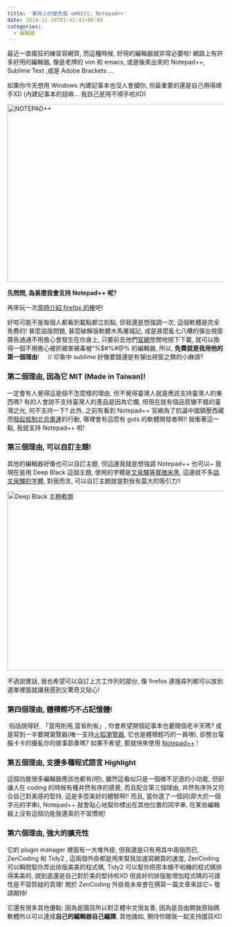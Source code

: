 ```yaml
---
title: '筆桿上的變色龍 &#8211; Notepad++'
date: 2014-12-16T01:42:43+08:00
categories:
  - 編輯器
---
```


最近一直瘋狂的練習寫網頁, 而這種時候, 好用的編輯器就非常必要啦!
網路上有許多好用的編輯器, 像是老牌的 vim 和 emacs,
或是後來出來的 Notepad++, Sublime Text ,或是 Adobe Brackets &#8230;

如果你今天想用 Windows 內建記事本也沒人會攔你,
但最重要的還是自己用得順手XD (內建記事本的話嘛&#8230; 我自己是用不順手啦XD)

<a title="NOTEPAD++ by Fann Wildsky, on Flickr" href="https://www.flickr.com/photos/129742406@N07/16028523492"><img class="" src="https://farm8.staticflickr.com/7488/16028523492_cb0b46150a.jpg" alt="NOTEPAD++" width="733" height="412" /></a>

**先問問, 為甚麼我會支持 Notepad++ 呢?**

再來玩一次<a title="關於 Firefox 的那檔事" href="http://wildsky.cc/mozilla/%e9%97%9c%e6%96%bc-firefox-%e7%9a%84%e9%82%a3%e6%aa%94%e4%ba%8b/">當時介紹 firefox 的梗</a>吧!

好啦可能不是每個人都看到載點都立刻點, 但我還是想強調一次, 這個軟體是完全免費的!
甚麼盜版問題, 甚麼破解版軟體木馬屠城記, 或是甚麼亂七八糟的彈出視窗廣告通通不用擔心會發生在你身上,
只要前去他們<a title="Notepad++ 官方網站" href="http://notepad-plus-plus.org/zh/">官網</a>悠閒地按下下載,
就可以換得一個不用擔心被抓被害被毒被^%$#%#@% 的編輯器,
所以, **免費就是我用他的第一個理由**!     // 印象中 sublime 好像要錢還是有彈出視窗之類的小麻煩?

### 第二個理由, 因為它 MIT (Made in Taiwan)!

一定會有人覺得這是個不怎麼樣的理由,
但不覺得臺灣人就是應該支持臺灣人的東西嗎?
有的人會說不支持臺灣人的產品是因為它爛, 但現在就有個品質蠻不錯的臺灣之光, 何不支持一下?
此外, 之前有看到 Notepad++ 官網為了抗議中國鎮壓西藏而<a href="https://www.google.com.tw/webhp?hl=zh-TW#hl=zh-TW&q=Notepad%2B%2B+%E6%8A%B5%E5%88%B6%E5%A5%A5%E9%81%8B">發起抵制北京奧運</a>的行動, 哪裡會有這麼有 guts 的軟體開發者啊!! 就衝著這一點, 我就支持 Notepad++ 啦!

### 第三個理由, 可以自訂主題!

其他的編輯器好像也可以自訂主題, 但這邊我就是想強調 Notepad++ 也可以~
我現在是用 Deep Black 這個主題, 使用的字體是<a href="http://wenq.org">文泉驛等寬微米黑</a>,
這邊就不多<a href="http://magiclen.org/open-fonts/">談文泉驛的字體</a>, 對我而言, 可以自訂主題就是對我有莫大的吸引力!!

<a title="Deep Black 主題截圖 by Fann Wildsky, on Flickr" href="https://www.flickr.com/photos/129742406@N07/16003501716"><img class="" src="https://farm8.staticflickr.com/7553/16003501716_e2c7c8b237_o.png" alt="Deep Black 主題截圖" width="713" height="415" /></a>

不過說實話, 我也希望可以自訂上方工作列的部分, 像 firefox 連搜尋列都可以放到選單裡面就讓我感到又驚奇又貼心!

### 第四個理由, 體積輕巧不占記憶體!

 俗話說得好, 「當用則用,當省則省」, 你會希望開個記事本也要開個老半天嗎?
或是寫到一半要開瀏覽器(唯一支持<a title="火狐瀏覽器" href="http://moztw.org/firefox/tw/">火狐瀏覽器</a>,
它也是體積輕巧的一員唷), 卻整台電腦卡卡的擾亂你的做事節奏嗎?
如果不希望, 那就快來使用 <a title="Notepad++ 官方網站" href="http://notepad-plus-plus.org/zh/">Notepad++</a> !

### 第五個理由, 支援多種程式語言 Highlight

這個功能很多編輯器應該也都有(吧), 雖然這看似只是一個微不足道的小功能,
但卻讓人在 coding 的時候有種井然有序的感覺, 而且配合第三個理由,
井然有序外又符合自己對美感的堅持, 這是多麼美好的體驗啊!!
而且, 當你選了一個詞(即大於一個字元的字串),
Notepad++ 就會貼心地幫你標出在其他位置的同字串, 在某些編輯器上沒有這個功能我還真的不習慣呢!

### 第六個理由, 強大的擴充性

它的 plugin manager 裡面有一大堆外掛, 但我還是只有用其中兩個而已,
ZenCoding 和 Tidy2 , 這兩個外掛都是用來幫我加速寫網頁的速度,
ZenCoding 可以瞬間幫你弄出排版美美的程式碼,
Tidy2 可以幫你把原本醜不啦機的程式碼排得美美的,
說到底還是自己對於美的堅持啦XD 但良好的排版能增加程式碼的可讀性是不容質疑的真理!
關於 ZenCoding 外掛我未來會在撰寫一篇文章來談它~ 敬請期待!

它還有很多其他優點: 因為是國貨所以對正體中文很友善,
因為是自由開放原始碼軟體所以可以達成**自己的編輯器自己編譯**,
其他諸如, 期待你跟我一起支持國貨XD
